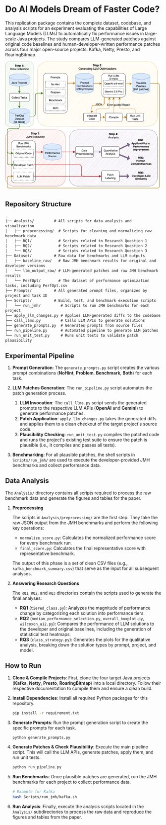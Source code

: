 # Do AI Models Dream of Faster Code?
This replication package contains the complete dataset, codebase, and analysis scripts for an experiment evaluating the capabilities of Large Language Models (LLMs) to automatically fix performance issues in large-scale Java projects. The study compares LLM-generated patches against original code baselines and human-developer-written performance patches across four major open-source projects: Kafka, Netty, Presto, and RoaringBitmap.

![Figure 1: The overall experimental workflow.](workflow.png)

## Repository Structure

```
.
├── Analysis/         # All scripts for data analysis and visualization
│   ├── preprocessing/  # Scripts for cleaning and normalizing raw benchmark data
│   ├── RQ1/            # Scripts related to Research Question 1
│   ├── RQ2/            # Scripts related to Research Question 2
│   └── RQ3/            # Scripts related to Research Question 3
├── Dataset/          # Raw data for benchmarks and LLM outputs
│   ├── baseline_raw/   # Raw JMH benchmark results for original and developer versions
│   └── llm_output_raw/ # LLM-generated patches and raw JMH benchmark results
│   └── PerfOpt/        # The dataset of performance optimization tasks, including PerfOpt.csv
├── Prompts/          # All generated prompt files, organized by project and task ID
├── Scripts/          # Build, test, and benchmark execution scripts
│   └── run_jmh/         # Scripts to run JMH benchmarks for each project
├── apply_llm_changes.py # Applies LLM-generated diffs to the codebase
├── call_llms.py         # Calls LLM APIs to generate solutions
├── generate_prompts.py  # Generates prompts from source files
├── run_pipeline.py      # Automated pipeline to generate LLM patches
└── run_unit_test.py     # Runs unit tests to validate patch plausibility
```

## Experimental Pipeline

1.  **Prompt Generation**: The `generate_prompts.py` script creates the various prompt combinations (**NoHint**, **Problem**, **Benchmark**, **Both**) for each task.

2.  **LLM Patches Generation**: The `run_pipeline.py` script automates the patch generation process.
    1.  **LLM Invocation**: The `call_llms.py` script sends the generated prompts to the respective LLM APIs (**OpenAI** and **Gemini**) to generate performance patches.
    2.  **Patch Application**: `apply_llm_changes.py` takes the generated diffs and applies them to a clean checkout of the target project's source code.
    3.  **Plausibility Checking**: `run_unit_test.py` compiles the patched code and runs the project's existing test suite to ensure the patch is plausible (i.e., it compiles and passes all tests).

3.  **Benchmarking**: For all plausible patches, the shell scripts in `Scripts/run_jmh/` are used to execute the developer-provided JMH benchmarks and collect performance data.


## Data Analysis

The `Analysis/` directory contains all scripts required to process the raw benchmark data and generate the figures and tables for the paper.

1.  **Preprocessing**

    The scripts in `Analysis/preprocessing/` are the first step. They take the raw JSON output from the JMH benchmarks and perform the following key operations:

    * `normalize_score.py`: Calculates the normalized performance score for every benchmark run.
    * `final_score.py`: Calculates the final representative score with representative benchmark.

    The output of this phase is a set of clean CSV files (e.g., `kafka_benchmark_summary.csv`) that serve as the input for all subsequent analyses.

2.  **Answering Research Questions**

    The `RQ1`, `RQ2`, and `RQ3` directories contain the scripts used to generate the final analyses:

    * **RQ1** (`tiered_class.py`): Analyzes the magnitude of performance change by categorizing each solution into performance tiers.
    * **RQ2** (`median_performance_selection.py`, `overall_boxplot.py`, `wilcoxon_a12.py`): Compares the performance of LLM solutions to the developer and original baselines, including the generation of statistical test heatmaps.
    * **RQ3** (`class_strategy.py`): Generates the plots for the qualitative analysis, breaking down the solution types by prompt, project, and model.


## How to Run

1.  **Clone & Compile Projects**: First, clone the four target Java projects (**Kafka**, **Netty**, **Presto**, **RoaringBitmap**) into a local directory. Follow their respective documentation to compile them and ensure a clean build.

2.  **Install Dependencies**: Install all required Python packages for this repository.
    ```bash
    pip install -r requirement.txt
    ```

3.  **Generate Prompts**: Run the prompt generation script to create the specific prompts for each task.
    ```bash
    python generate_prompts.py
    ```

4.  **Generate Patches & Check Plausibility**: Execute the main pipeline script. This will call the LLM APIs, generate patches, apply them, and run unit tests.
    ```bash
    python run_pipeline.py
    ```

5.  **Run Benchmarks**: Once plausible patches are generated, run the JMH benchmarks for each project to collect performance data.
    ```bash
    # Example for Kafka
    bash Scripts/run_jmh/kafka.sh
    ```

6.  **Run Analysis**: Finally, execute the analysis scripts located in the `Analysis/` subdirectories to process the raw data and reproduce the figures and tables from the paper.
